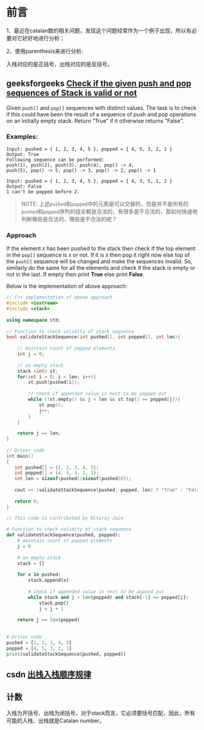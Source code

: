# 前言

1、最近在catalan数的相关问题，发现这个问题经常作为一个例子出现，所以有必要对它好好地进行分析；

2、使用parenthesis来进行分析:

入栈对应的是正括号，出栈对应的是反括号。



## geeksforgeeks [Check if the given push and pop sequences of Stack is valid or not](https://www.geeksforgeeks.org/check-if-the-given-push-and-pop-sequences-of-stack-is-valid-or-not/)

Given `push[]` and `pop[]` sequences with distinct values. The task is to check if this could have been the result of a sequence of push and pop operations on an initially empty stack. Return “True” if it otherwise returns “False”. 

###  **Examples:** 

```
Input: pushed = { 1, 2, 3, 4, 5 }, popped = { 4, 5, 3, 2, 1 }
Output: True
Following sequence can be performed:
push(1), push(2), push(3), push(4), pop() -> 4,
push(5), pop() -> 5, pop() -> 3, pop() -> 2, pop() -> 1

Input: pushed = { 1, 2, 3, 4, 5 }, popped = { 4, 3, 5, 1, 2 }
Output: False
1 can't be popped before 2.
```

> NOTE: 上述`pushed`和`popped`中的元素是可以交替的，但是并不是所有的`pushed`和`popped`序列的组合都是合法的，有很多是不合法的，那如何快速地判断哪些是合法的，哪些是不合法的呢？

###  Approach 

 If the element `X` has been pushed to the stack then check if the top element in the `pop[]` sequence is `X` or not. If it is `X` then pop it right now else top of the `push[]` sequence will be changed and make the sequences invalid. So, similarly do the same for all the elements and check if the stack is empty or not in the last. If empty then print **True** else print **False**. 

 Below is the implementation of above approach: 

```c++
// C++ implementation of above approach 
#include <iostream> 
#include <stack> 
  
using namespace std; 
  
// Function to check validity of stack sequence 
bool validateStackSequence(int pushed[], int popped[], int len){ 
      
    // maintain count of popped elements 
    int j = 0; 
      
    // an empty stack 
    stack <int> st; 
    for(int i = 0; i < len; i++){ 
        st.push(pushed[i]); 
          
        // check if appended value is next to be popped out 
        while (!st.empty() && j < len && st.top() == popped[j]){ 
            st.pop(); 
            j++; 
        } 
    } 
      
    return j == len; 
} 
  
// Driver code 
int main() 
{ 
   int pushed[] = {1, 2, 3, 4, 5}; 
   int popped[] = {4, 5, 3, 2, 1}; 
   int len = sizeof(pushed)/sizeof(pushed[0]); 
     
   cout << (validateStackSequence(pushed, popped, len) ? "True" : "False"); 
     
   return 0; 
} 
  
// This code is contributed by Rituraj Jain 
```



```python
# Function to check validity of stack sequence 
def validateStackSequence(pushed, popped): 
    # maintain count of popped elements 
    j = 0
  
    # an empty stack 
    stack = [] 
  
    for x in pushed: 
        stack.append(x) 
  
        # check if appended value is next to be popped out 
        while stack and j < len(popped) and stack[-1] == popped[j]: 
            stack.pop() 
            j = j + 1
  
    return j == len(popped) 
  
  
# Driver code 
pushed = [1, 2, 3, 4, 5] 
popped = [4, 5, 3, 2, 1] 
print(validateStackSequence(pushed, popped)) 
```





## csdn [出栈入栈顺序规律](https://blog.csdn.net/qq_1932568757/article/details/82752325)



## 计数

入栈为开括号、出栈为闭括号，对于stack而言，它必须要括号匹配，因此，所有可能的入栈、出栈就是Catalan number。